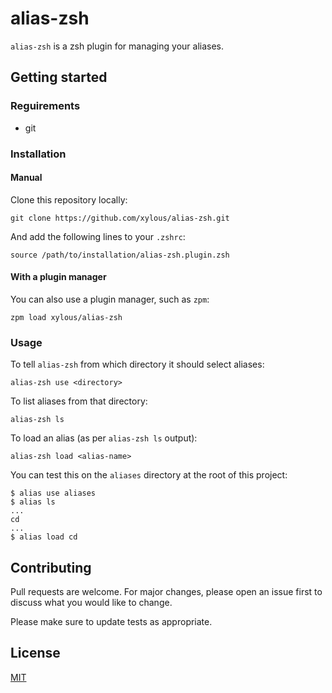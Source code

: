# alias-zsh

`alias-zsh` is a zsh plugin for managing your aliases.

<!--
TODO: describe why this project is useful
-->

## Getting started

### Reguirements

* git

### Installation

#### Manual

Clone this repository locally:

```
git clone https://github.com/xylous/alias-zsh.git
```

And add the following lines to your `.zshrc`:

```
source /path/to/installation/alias-zsh.plugin.zsh
```

#### With a plugin manager

You can also use a plugin manager, such as `zpm`:

```
zpm load xylous/alias-zsh
```

### Usage

To tell `alias-zsh` from which directory it should select aliases:

```
alias-zsh use <directory>
```

To list aliases from that directory:

```
alias-zsh ls
```

To load an alias (as per `alias-zsh ls` output):

```
alias-zsh load <alias-name>
```

You can test this on the `aliases` directory at the root of this project:

```
$ alias use aliases
$ alias ls
...
cd
...
$ alias load cd
```

## Contributing

Pull requests are welcome. For major changes, please open an issue first to
discuss what you would like to change.

Please make sure to update tests as appropriate.

## License

[MIT](LICENSE)
